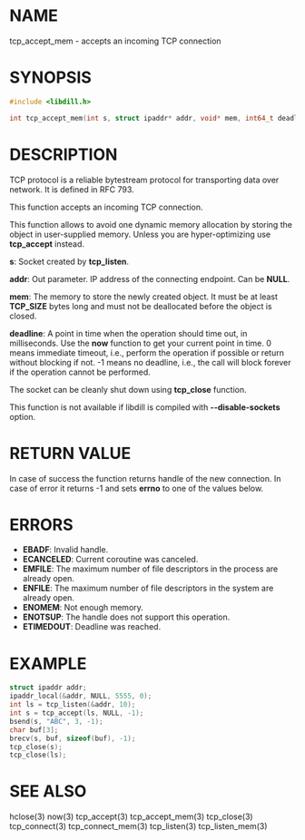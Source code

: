 # NAME

tcp_accept_mem - accepts an incoming TCP connection

# SYNOPSIS

```c
#include <libdill.h>

int tcp_accept_mem(int s, struct ipaddr* addr, void* mem, int64_t deadline);
```

# DESCRIPTION

TCP protocol is a reliable bytestream protocol for transporting data
over network. It is defined in RFC 793.

This function accepts an incoming TCP connection.

This function allows to avoid one dynamic memory allocation by
storing the object in user-supplied memory. Unless you are
hyper-optimizing use **tcp_accept** instead.

**s**: Socket created by **tcp_listen**.

**addr**: Out parameter. IP address of the connecting endpoint. Can be **NULL**.

**mem**: The memory to store the newly created object. It must be at least **TCP_SIZE** bytes long and must not be deallocated before the object is closed.

**deadline**: A point in time when the operation should time out, in milliseconds. Use the **now** function to get your current point in time. 0 means immediate timeout, i.e., perform the operation if possible or return without blocking if not. -1 means no deadline, i.e., the call will block forever if the operation cannot be performed.

The socket can be cleanly shut down using **tcp_close** function.

This function is not available if libdill is compiled with **--disable-sockets** option.

# RETURN VALUE

In case of success the function returns handle of the new connection. In case of error it returns -1 and sets **errno** to one of the values below.

# ERRORS

* **EBADF**: Invalid handle.
* **ECANCELED**: Current coroutine was canceled.
* **EMFILE**: The maximum number of file descriptors in the process are already open.
* **ENFILE**: The maximum number of file descriptors in the system are already open.
* **ENOMEM**: Not enough memory.
* **ENOTSUP**: The handle does not support this operation.
* **ETIMEDOUT**: Deadline was reached.

# EXAMPLE

```c
struct ipaddr addr;
ipaddr_local(&addr, NULL, 5555, 0);
int ls = tcp_listen(&addr, 10);
int s = tcp_accept(ls, NULL, -1);
bsend(s, "ABC", 3, -1);
char buf[3];
brecv(s, buf, sizeof(buf), -1);
tcp_close(s);
tcp_close(ls);
```
# SEE ALSO

hclose(3) now(3) tcp_accept(3) tcp_accept_mem(3) tcp_close(3) tcp_connect(3) tcp_connect_mem(3) tcp_listen(3) tcp_listen_mem(3) 
